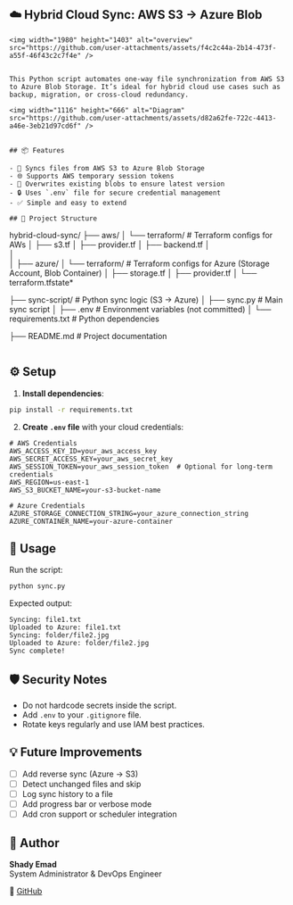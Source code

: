 ## ☁️ Hybrid Cloud Sync: AWS S3 → Azure Blob
```
<img width="1980" height="1403" alt="overview" src="https://github.com/user-attachments/assets/f4c2c44a-2b14-473f-a55f-46f43c2c7f4e" />


This Python script automates one-way file synchronization from AWS S3 to Azure Blob Storage. It’s ideal for hybrid cloud use cases such as backup, migration, or cross-cloud redundancy.

<img width="1116" height="666" alt="Diagram" src="https://github.com/user-attachments/assets/d82a62fe-722c-4413-a46e-3eb21d97cd6f" />


## 📦 Features

- 🔄 Syncs files from AWS S3 to Azure Blob Storage
- 🌐 Supports AWS temporary session tokens
- 📝 Overwrites existing blobs to ensure latest version
- 🔒 Uses `.env` file for secure credential management
- ✅ Simple and easy to extend

## 📁 Project Structure

```
hybrid-cloud-sync/
├── aws/
│   └── terraform/                  # Terraform configs for AWs
│       ├── s3.tf
│       ├── provider.tf
│       ├── backend.tf
│       
│    
│
├── azure/
│   └── terraform/                 # Terraform configs for Azure (Storage Account, Blob Container)
│       ├── storage.tf
│       ├── provider.tf
│       └── terraform.tfstate*

├── sync-script/                  # Python sync logic (S3 → Azure)
│   ├── sync.py                   # Main sync script
│   ├── .env                      # Environment variables (not committed)
│   └── requirements.txt          # Python dependencies

├── README.md                     # Project documentation
```

```

## ⚙️ Setup

1. **Install dependencies**:

```bash
pip install -r requirements.txt
```

2. **Create `.env` file** with your cloud credentials:

```dotenv
# AWS Credentials
AWS_ACCESS_KEY_ID=your_aws_access_key
AWS_SECRET_ACCESS_KEY=your_aws_secret_key
AWS_SESSION_TOKEN=your_aws_session_token  # Optional for long-term credentials
AWS_REGION=us-east-1
AWS_S3_BUCKET_NAME=your-s3-bucket-name

# Azure Credentials
AZURE_STORAGE_CONNECTION_STRING=your_azure_connection_string
AZURE_CONTAINER_NAME=your-azure-container
```

## 🚀 Usage

Run the script:

```bash
python sync.py
```

Expected output:

```
Syncing: file1.txt
Uploaded to Azure: file1.txt
Syncing: folder/file2.jpg
Uploaded to Azure: folder/file2.jpg
Sync complete!
```

## 🛡️ Security Notes

- Do not hardcode secrets inside the script.
- Add `.env` to your `.gitignore` file.
- Rotate keys regularly and use IAM best practices.

## 💡 Future Improvements

- [ ] Add reverse sync (Azure → S3)
- [ ] Detect unchanged files and skip
- [ ] Log sync history to a file
- [ ] Add progress bar or verbose mode
- [ ] Add cron support or scheduler integration

## 👤 Author

**Shady Emad**  
System Administrator & DevOps Engineer  

🔗 [GitHub](https://github.com/shadyemad2) 
